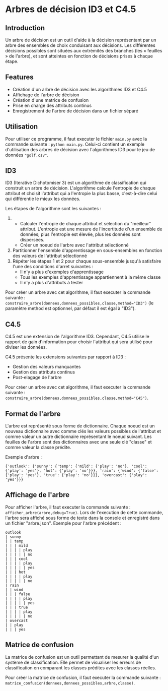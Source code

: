 Arbres de décision ID3 et C4.5
=======

Introduction
-----------
Un arbre de décision est un outil d'aide à la décision représentant par un arbre des ensembles de 
choix conduisant aux décisions. Les différentes décisions possibles sont situées aux extrémités des 
branches (les « feuilles » de l'arbre), et sont atteintes en fonction de décisions prises à chaque étape. 

Features
-----------
- Création d'un arbre de décision avec les algorithmes ID3 et C4.5
- Affichage de l'arbre de décision
- Création d'une matrice de confusion
- Prise en charge des attributs continus
- Enregistrement de l'arbre de décision dans un fichier séparé

Utilisation
-----------
Pour utiliser ce programme, il faut executer le fichier `main.py` avec la commande suivante : `python main.py`. Celui-ci contient un exemple d'utilisation des arbres de décision avec l'algorithmes ID3 pour le jeu de données `"golf.csv"`.

ID3
-----------
ID3 (Iterative Dichotomiser 3) est un algorithme de classification qui construit un arbre de décision.
L'algorithme calcule l'entropie de chaque attribut et choisit l'attribut qui a l'entropie la plus basse, c'est-à-dire celui qui différentie le mieux les données.

Les étapes de l'algorithme sont les suivantes :
1.  - Calculer l'entropie de chaque attribut et selection du "meilleur" attribut. L'entropie est une mesure de l'incertitude d'un ensemble de données; plus l'entropie est élevée, plus les données sont dispersées.
    - Créer un noeud de l'arbre avec l'attribut sélectionné
2. Partitionner l'ensemble d'apprentissage en sous-ensembles en fonction des valeurs de l'attribut sélectionné
3. Répéter les étapes 1 et 2 pour chaque sous-ensemble jusqu'à satisfaire l'une des conditions d'arret suivantes :
    - Il n'y a plus d'exemples d'apprentissage
    - Tous les exemples d'apprentissage appartiennent à la même classe
    - Il n'y a plus d'attributs à tester

Pour créer un arbre avec cet algorithme, il faut executer la commande suivante : `construire_arbre(donnees,donnees_possibles,classe,method="ID3")` (le paramètre method est optionnel, par défaut il est égal à "ID3").

C4.5
-----------
C4.5 est une extension de l'algorithme ID3. Cependant, C4.5 utilise le rapport de gain d'information pour choisir l'attribut qui sera utilisé pour diviser les données.

C4.5 présente les extensions suivantes par rapport à ID3 :
- Gestion des valeurs manquantes
- Gestion des attributs continus
- Post-elagage de l'arbre

Pour créer un arbre avec cet algorithme, il faut executer la commande suivante : `construire_arbre(donnees,donnees_possibles,classe,method="C45")`.

Format de l'arbre
-----------
L'arbre est représenté sous forme de dictionnaire.
Chaque noeud est un nouveau dictionnaire avec comme clés les valeurs possibles de l'attribut et comme valeur un autre dictionnaire représentant le noeud suivant.
Les feuilles de l'arbre sont des dictionnaires avec une seule clé "classe" et comme valeur la classe prédite.

Exemple d'arbre :
```
{'outlook': {'sunny': {'temp': {'mild': {'play': 'no'}, 'cool': {'play': 'yes'}, 'hot': {'play': 'no'}}}, 'rain': {'wind': {'false': {'play': 'yes'}, 'true': {'play': 'no'}}}, 'overcast': {'play': 'yes'}}}
```

Affichage de l'arbre
-----------
Pour afficher l'arbre, il faut executer la commande suivante : `afficher_arbre(arbre,debug=True)`.
Lors de l'execution de cette commande, l'arbre sera affiché sous forme de texte dans la console et enregistré dans un fichier "arbre.json".
Exemple pour l'arbre précédent :
```
outlook
| sunny
| | temp
| | | mild
| | | | play
| | | | | no
| | | cool
| | | | play
| | | | | yes
| | | hot
| | | | play
| | | | | no
| rain
| | wind
| | | false
| | | | play
| | | | | yes
| | | true
| | | | play
| | | | | no
| overcast
| | play
| | | yes
```
Matrice de confusion
-----------
La matrice de confusion est un outil permettant de mesurer la qualité d'un système de classification.
Elle permet de visualiser les erreurs de classification en comparant les classes prédites avec les classes réelles.

Pour créer la matrice de confusion, il faut executer la commande suivante : `matrice_confusion(donnees,donnees_possibles,arbre,classe)`.

